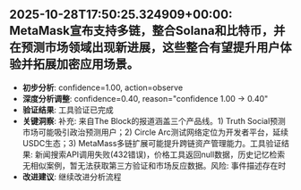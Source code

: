 
## 2025-10-28T17:50:25.324909+00:00: MetaMask宣布支持多链，整合Solana和比特币，并在预测市场领域出现新进展，这些整合有望提升用户体验并拓展加密应用场景。
- **初步分析**: confidence=1.00, action=observe
- **深度分析调整**: confidence=0.40, reason="confidence 1.00 → 0.40"
- **验证结果**: 工具验证已完成
- **关键洞察**: 补充: 来自The Block的报道涵盖三个产品线。1) Truth Social预测市场可能吸引政治预测用户；2) Circle Arc测试网络定位为开发者平台，延续USDC生态；3) MetaMass多链扩展可能提升跨链资产管理能力。工具验证结果: 新闻搜索API调用失败(432错误)，价格工具返回null数据，历史记忆检索无相似案例，暂无法获取第三方验证和市场反应数据。风险: 事件描述存在时
- **改进建议**: 继续改进分析流程

